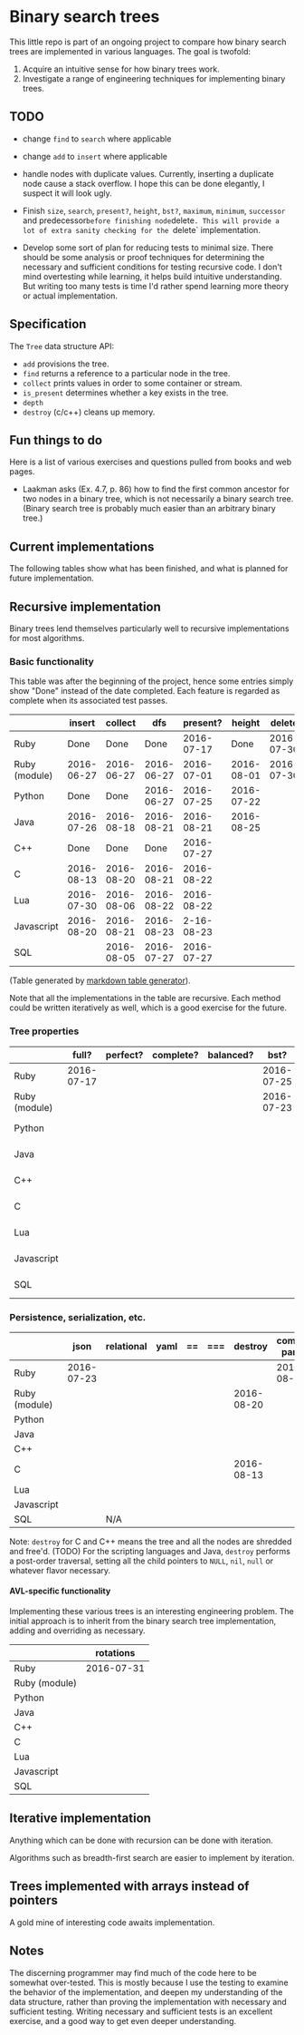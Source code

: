 # Binary search trees

This little repo is part of an ongoing project to compare
how binary search trees are implemented in various languages.
The goal is twofold:

1. Acquire an intuitive sense for how binary trees work.
2. Investigate a range of engineering techniques for implementing
   binary trees.


## TODO

* change `find` to `search` where applicable
* change `add` to `insert` where applicable
* handle nodes with duplicate values. Currently, inserting a duplicate
  node cause a stack overflow. I hope this can be done elegantly, I
  suspect it will look ugly.

* Finish `size`, `search`, `present?`, `height`, `bst?`, `maximum`, `minimum`, `successor` and
  predecessor` before finishing node `delete`. This will provide a lot
of extra sanity checking for the `delete` implementation.

* Develop some sort of plan for reducing tests to minimal size. There
  should be some analysis or proof techniques for determining the
  necessary and sufficient conditions for testing recursive code. I
  don't mind overtesting while learning, it helps build intuitive
  understanding. But writing too many tests is time I'd rather spend
  learning more theory or actual implementation.

## Specification

The `Tree` data structure API:

* `add` provisions the tree.
* `find` returns a reference to a particular node in the tree.
* `collect` prints values in order to some container or stream.
* `is_present` determines whether a key exists in the tree.
* `depth`
* `destroy` (c/c++) cleans up memory.


## Fun things to do

Here is a list of various exercises and questions pulled from books and
web pages.

* Laakman asks (Ex. 4.7, p. 86) how to find the first common ancestor for
two nodes in a binary tree, which is not necessarily a binary search
tree. (Binary search tree is probably much easier than an arbitrary
binary tree.)


## Current implementations

The following tables show what has been finished, and what is planned
for future implementation.

## Recursive implementation

Binary trees lend themselves particularly well to recursive
implementations for most algorithms.

### Basic functionality

This table was after the beginning of the project, hence some
entries simply show "Done" instead of the date completed. Each feature is
regarded as complete when its associated test passes.

|               | insert     | collect    | dfs        | present?   | height     | delete     | maximum    | minimum    |
|---------------|------------|------------|------------|------------|------------|------------|------------|------------|
| Ruby          | Done       | Done       | Done       | 2016-07-17 | Done       | 2016-07-30 | 2016-07-05 | 2016-07-05 |
| Ruby (module) | 2016-06-27 | 2016-06-27 | 2016-06-27 | 2016-07-01 | 2016-08-01 | 2016-07-30 | 2016-06-28 | 2016-06-28 |
| Python        | Done       | Done       | 2016-06-27 | 2016-07-25 | 2016-07-22 |            | 2016-07-17 | 2016-07-17 |
| Java          | 2016-07-26 | 2016-08-18 | 2016-08-21 | 2016-08-21 | 2016-08-25 |            | 2016-08-21 | 2016-08-21 |
| C++           | Done       | Done       | Done       | 2016-07-27 |            |            | 2016-07-26 | 2016-07-26 |
| C             | 2016-08-13 | 2016-08-20 | 2016-08-21 | 2016-08-22 |            |            | 2016-08-24 | 2016-08-24 |
| Lua           | 2016-07-30 | 2016-08-06 | 2016-08-22 | 2016-08-22 |            |            | 2016-08-24 | 2016-08-24 |
| Javascript    | 2016-08-20 | 2016-08-21 | 2016-08-23 | 2-16-08-23 |            |            | 2016-08-26 | 2016-08-26 |
| SQL           |            | 2016-08-05 | 2016-07-27 | 2016-07-27 |            |            | 2016-07-28 | 2016-07-28 |


(Table generated by [markdown table generator](http://www.tablesgenerator.com/markdown_tables)).

Note that all the implementations in the table are recursive. Each method could
be written iteratively as well, which is a good exercise for the future.

### Tree properties

|               | full?      | perfect? | complete? | balanced?  | bst?       | size       | successor | predecessor |
|---------------|------------|----------|-----------|------------|------------|------------|-----------|-------------|
| Ruby          | 2016-07-17 |          |           |            | 2016-07-25 | Done       |           |             |
| Ruby (module) |            |          |           |            | 2016-07-23 | 2016-07-23 |           |             |
| Python        |            |          |           |            |            | 2016-08-10 |           |             |
| Java          |            |          |           |            |            | 2016-08-25 |           |             |
| C++           |            |          |           |            |            | 2016-08-27 |           |             |
| C             |            |          |           |            |            | 2016-08-13 |           |             |
| Lua           |            |          |           |            |            | 2016-08-27 |           |             |
| Javascript    |            |          |           |            |            | 2016-08-26 |           |             |
| SQL           |            |          |           |            |            | 2016-08-27 |           |             |


### Persistence, serialization, etc.

|               | json       | relational | yaml       | ==     | ===  | destroy    | common parent |
|---            |---         |---         |---         |---     |---   |---         |---            |
| Ruby          | 2016-07-23 |            |            |        |      |            | 2016-08-04    |
| Ruby (module) |            |            |            |        |      | 2016-08-20 |
| Python        |            |            |            |        |      |            |
| Java          |            |            |            |        |      |            |
| C++           |            |            |            |        |      |            |
| C             |            |            |            |        |      | 2016-08-13 |
| Lua           |            |            |            |        |      |            |
| Javascript    |            |            |            |        |      |            |
| SQL           |            | N/A        |            |        |      |            |


Note: `destroy` for C and C++ means the tree and all the nodes are
shredded and free'd. (TODO) For the scripting languages and Java, `destroy`
performs a post-order traversal, setting all the child pointers to
`NULL`, `nil`, `null` or whatever flavor necessary.

#### AVL-specific functionality

Implementing these various trees is an interesting engineering problem.
The initial approach is to inherit from the binary search tree
implementation, adding and overriding as necessary.

|               | rotations  |
|---            |---         |
| Ruby          | 2016-07-31 |
| Ruby (module) |            |
| Python        |            |
| Java          |            |
| C++           |            |
| C             |            |
| Lua           |            |
| Javascript    |            |
| SQL           |            |


## Iterative implementation

Anything which can be done with recursion can be done with iteration.

Algorithms such as breadth-first search are easier to implement by
iteration.

## Trees implemented with arrays instead of pointers

A gold mine of interesting code awaits implementation.

## Notes

The discerning programmer may find much of the code here to be somewhat
over-tested. This is mostly because I use the testing to examine the
behavior of the implementation, and deepen my understanding of the data
structure, rather than proving the implementation with necessary and
sufficient testing. Writing necessary and sufficient tests is an
excellent exercise, and a good way to get even deeper understanding.
